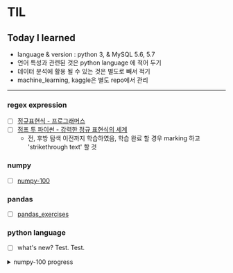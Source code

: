 # TIL

## Today I learned

- language & version : python 3, & MySQL 5.6, 5.7
- 언어 특성과 관련된 것은 python language 에 적어 두기
- 데이터 분석에 활용 될 수 있는 것은 별도로 빼서 적기
- machine_learning, kaggle은 별도 repo에서 관리

---------------------------------
### regex expression
- [ ] [정규표현식 - 프로그래머스](https://programmers.co.kr/learn/courses/11)
- [ ] [점프 투 파이썬 - 강력한 정규 표현식의 세계](https://wikidocs.net/4309)
  - 전, 후방 탐색 이전까지 학습하였음, 학습 완료 할 경우 marking 하고 'strikethrough text' 할 것

### numpy
- [ ] [numpy-100](https://github.com/rougier/numpy-100)


### pandas
- [ ] [pandas_exercises](https://github.com/guipsamora/pandas_exercises)


### python language
- [ ] what's new? Test. Test.


<details>
<summary>numpy-100 progress</summary>
<p>
test1
</p>
<p>
test2
</p>
</details>